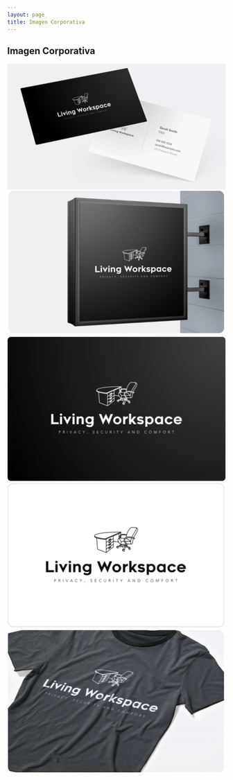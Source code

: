 ```yaml
---
layout: page
title: Imagen Corporativa
---
```

<!-- Gallery Section -->
<section id="gallery" class="py-5 bg-light">
    <div class="container">
        <h2 class="text-center">Imagen Corporativa</h2>
        <div class="row gallery">
            <div class="col-md-6">
                <div class="img-container mb-2">
                    <img src="/assets/business_card.png" alt="Office Space 1">
                </div>
            </div>
            <div class="col-md-6">
                <div class="img-container mb-2">
                    <img src="/assets/Wall_Mounted_Signage.png" alt="Office Space 3">
                </div>
            </div>
        </div>
        <div class="row gallery">
            <div class="col-md-4">
                <div class="img-container mb-2">
                    <img src="/assets/logo-black.png" alt="Office Space 1">
                </div>
            </div>
            <div class="col-md-4">
                <div class="img-container mb-2">
                    <img src="/assets/logo-white.png" alt="Office Space 2">
                </div>
            </div>
            <div class="col-md-4">
                <div class="img-container mb-2">
                    <img src="/assets/t-shirt.png" alt="Office Space 3">
                </div>
            </div>
        </div>
    </div>
</section>
